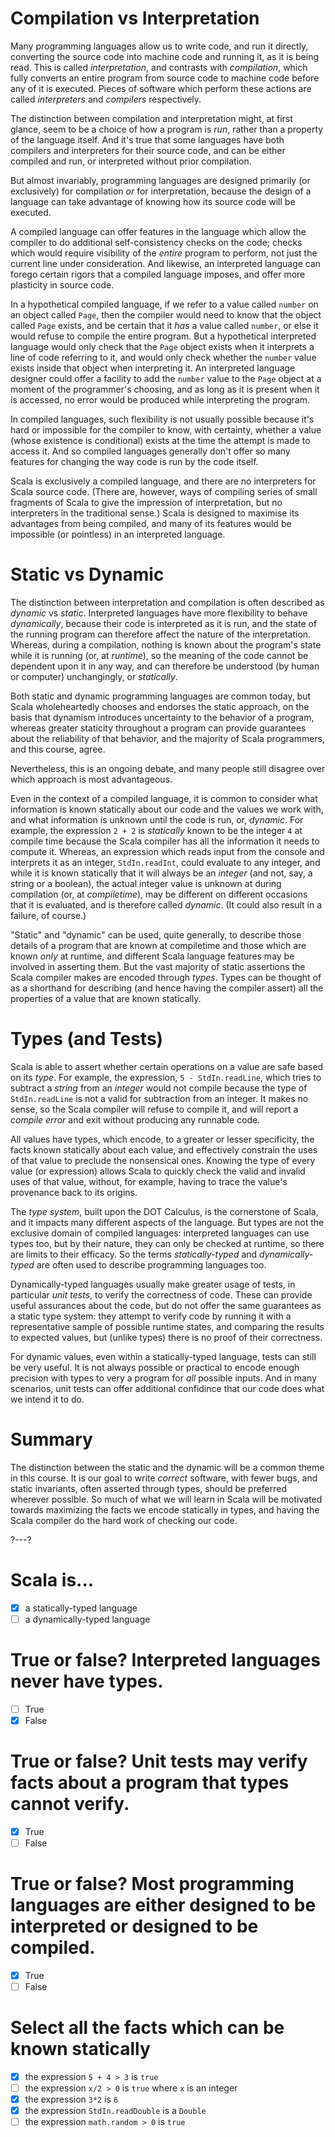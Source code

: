 # Compilation vs Interpretation

Many programming languages allow us to write code, and run it directly, converting the source code into machine
code and running it, as it is being read. This is called _interpretation_, and contrasts with _compilation_,
which fully converts an entire program from source code to machine code before any of it is executed. Pieces of
software which perform these actions are called _interpreters_ and _compilers_ respectively.

The distinction between compilation and interpretation might, at first glance, seem to be a choice of how a
program is _run_, rather than a property of the language itself. And it's true that some languages have both
compilers and interpreters for their source code, and can be either compiled and run, or interpreted without
prior compilation.

But almost invariably, programming languages are designed primarily (or exclusively) for compilation _or_ for
interpretation, because the design of a language can take advantage of knowing how its source code will be
executed.

A compiled language can offer features in the language which allow the compiler to do additional
self-consistency checks on the code; checks which would require visibility of the _entire_ program to perform,
not just the current line under consideration. And likewise, an interpreted language can forego certain rigors
that a compiled language imposes, and offer more plasticity in source code.

In a hypothetical compiled language, if we refer to a value called `number` on an object called `Page`, then the
compiler would need to know that the object called `Page` exists, and be certain that it _has_ a value called
`number`, or else it would refuse to compile the entire program. But a hypothetical interpreted language would
only check that the `Page` object exists when it interprets a line of code referring to it, and would only check
whether the `number` value exists inside that object when interpreting it. An interpreted language designer
could offer a facility to add the `number` value to the `Page` object at a moment of the programmer's choosing,
and as long as it is present when it is accessed, no error would be produced while interpreting the program.

In compiled languages, such flexibility is not usually possible because it's hard or impossible for the compiler
to know, with certainty, whether a value (whose existence is conditional) exists at the time the attempt is made
to access it. And so compiled languages generally don't offer so many features for changing the way code is run
by the code itself.

Scala is exclusively a compiled language, and there are no interpreters for Scala source code. (There are,
however, ways of compiling series of small fragments of Scala to give the impression of interpretation, but no
interpreters in the traditional sense.) Scala is designed to maximise its advantages from being compiled, and
many of its features would be impossible (or pointless) in an interpreted language.

# Static vs Dynamic

The distinction between interpretation and compilation is often described as _dynamic_ vs _static_. Interpreted
languages have more flexibility to behave _dynamically_, because their code is interpreted as it is run, and
the state of the running program can therefore affect the nature of the interpretation. Whereas, during a
compilation, nothing is known about the program's state while it is running (or, at _runtime_), so the meaning
of the code cannot be dependent upon it in any way, and can therefore be understood (by human or computer)
unchangingly, or _statically_.

Both static and dynamic programming languages are common today, but Scala wholeheartedly chooses and endorses
the static approach, on the basis that dynamism introduces uncertainty to the behavior of a program, whereas
greater staticity throughout a program can provide guarantees about the reliability of that behavior, and the
majority of Scala programmers, and this course, agree.

Nevertheless, this is an ongoing debate, and many people still disagree over which approach is most
advantageous.

Even in the context of a compiled language, it is common to consider what information is known statically about
our code and the values we work with, and what information is unknown until the code is run, or, _dynamic_. For
example, the expression `2 + 2` is _statically_ known to be the integer `4` at compile time because the Scala
compiler has all the information it needs to compute it. Whereas, an expression which reads input from the
console and interprets it as an integer, `StdIn.readInt`, could evaluate to any integer, and while it is known
statically that it will always be an _integer_ (and not, say, a string or a boolean), the actual integer value
is unknown at during compilation (or, at _compiletime_), may be different on different occasions that it is
evaluated, and is therefore called _dynamic_. (It could also result in a failure, of course.)

"Static" and "dynamic" can be used, quite generally, to describe those details of a program that are known at
compiletime and those which are known _only_ at runtime, and different Scala language features may be involved
in asserting them. But the vast majority of static assertions the Scala compiler makes are encoded through
_types_. Types can be thought of as a shorthand for describing (and hence having the compiler assert) all the
properties of a value that are known statically.

# Types (and Tests)

Scala is able to assert whether certain operations on a value are safe based on its _type_. For example, the
expression, `5 - StdIn.readLine`, which tries to subtract a _string_ from an _integer_ would not compile because
the type of `StdIn.readLine` is not a valid for subtraction from an integer. It makes no sense, so the Scala
compiler will refuse to compile it, and will report a _compile error_ and exit without producing any runnable
code.

All values have types, which encode, to a greater or lesser specificity, the facts known statically about each
value, and effectively constrain the uses of that value to preclude the nonsensical ones. Knowing the type of
every value (or expression) allows Scala to quickly check the valid and invalid uses of that value, without, for
example, having to trace the value's provenance back to its origins.

The _type system_, built upon the DOT Calculus, is the cornerstone of Scala, and it impacts many different
aspects of the language. But types are not the exclusive domain of compiled languages: interpreted languages can
use types too, but by their nature, they can only be checked at runtime, so there are limits to their efficacy.
So the terms _statically-typed_ and _dynamically-typed_ are often used to describe programming languages too.

Dynamically-typed languages usually make greater usage of tests, in particular _unit tests_, to verify the
correctness of code. These can provide useful assurances about the code, but do not offer the same guarantees as
a static type system: they attempt to verify code by running it with a representative sample of possible runtime
states, and comparing the results to expected values, but (unlike types) there is no proof of their correctness.

For dynamic values, even within a statically-typed language, tests can still be very useful. It is not always
possible or practical to encode enough precision with types to very a program for _all_ possible inputs. And in
many scenarios, unit tests can offer additional confidince that our code does what we intend it to do.

# Summary

The distinction between the static and the dynamic will be a common theme in this course. It is our goal to
write _correct_ software, with fewer bugs, and static invariants, often asserted through types, should be
preferred wherever possible. So much of what we will learn in Scala will be motivated towards maximizing the
facts we encode statically in types, and having the Scala compiler do the hard work of checking our code.

?---?

# Scala is...

- [X] a statically-typed language
- [ ] a dynamically-typed language

# True or false? Interpreted languages never have types.

- [ ] True
- [X] False

# True or false? Unit tests may verify facts about a program that types cannot verify.

- [X] True
- [ ] False

# True or false? Most programming languages are either designed to be interpreted or designed to be compiled.

- [X] True
- [ ] False

# Select all the facts which can be known statically

* [X] the expression `5 + 4 > 3` is `true`
* [ ] the expression `x/2 > 0` is `true` where `x` is an integer
* [X] the expression `3*2` is `6`
* [X] the expression `StdIn.readDouble` is a `Double`
* [ ] the expression `math.random > 0` is `true`
